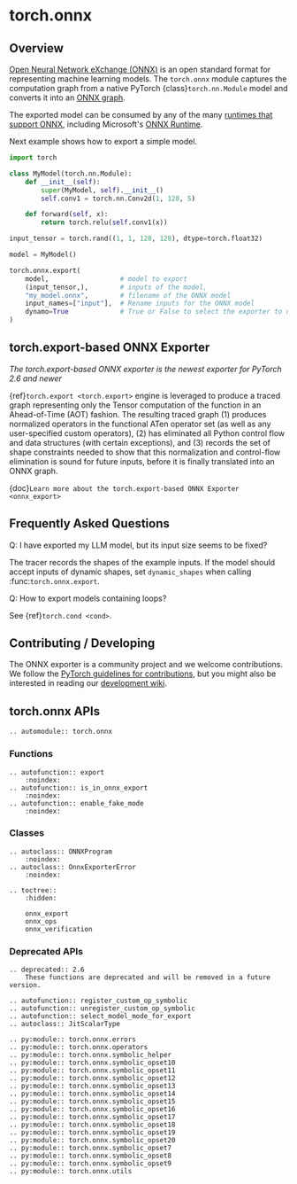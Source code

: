 # torch.onnx

## Overview

[Open Neural Network eXchange (ONNX)](https://onnx.ai/) is an open standard
format for representing machine learning models. The `torch.onnx` module captures the computation graph from a
native PyTorch {class}`torch.nn.Module` model and converts it into an
[ONNX graph](https://github.com/onnx/onnx/blob/main/docs/IR.md).

The exported model can be consumed by any of the many
[runtimes that support ONNX](https://onnx.ai/supported-tools.html#deployModel), including
Microsoft's [ONNX Runtime](https://www.onnxruntime.ai).

Next example shows how to export a simple model.

```python
import torch

class MyModel(torch.nn.Module):
    def __init__(self):
        super(MyModel, self).__init__()
        self.conv1 = torch.nn.Conv2d(1, 128, 5)

    def forward(self, x):
        return torch.relu(self.conv1(x))

input_tensor = torch.rand((1, 1, 128, 128), dtype=torch.float32)

model = MyModel()

torch.onnx.export(
    model,                  # model to export
    (input_tensor,),        # inputs of the model,
    "my_model.onnx",        # filename of the ONNX model
    input_names=["input"],  # Rename inputs for the ONNX model
    dynamo=True             # True or False to select the exporter to use
)
```

## torch.export-based ONNX Exporter

*The torch.export-based ONNX exporter is the newest exporter for PyTorch 2.6 and newer*

{ref}`torch.export <torch.export>` engine is leveraged to produce a traced graph representing only the Tensor computation of the function in an
Ahead-of-Time (AOT) fashion. The resulting traced graph (1) produces normalized operators in the functional
ATen operator set (as well as any user-specified custom operators), (2) has eliminated all Python control
flow and data structures (with certain exceptions), and (3) records the set of shape constraints needed to
show that this normalization and control-flow elimination is sound for future inputs, before it is finally
translated into an ONNX graph.

{doc}`Learn more about the torch.export-based ONNX Exporter <onnx_export>`

## Frequently Asked Questions

Q: I have exported my LLM model, but its input size seems to be fixed?

  The tracer records the shapes of the example inputs. If the model should accept
  inputs of dynamic shapes, set ``dynamic_shapes`` when calling :func:`torch.onnx.export`.

Q: How to export models containing loops?

  See {ref}`torch.cond <cond>`.

## Contributing / Developing

The ONNX exporter is a community project and we welcome contributions. We follow the
[PyTorch guidelines for contributions](https://github.com/pytorch/pytorch/blob/main/CONTRIBUTING.md), but you might
also be interested in reading our [development wiki](https://github.com/pytorch/pytorch/wiki/PyTorch-ONNX-exporter).


## torch.onnx APIs

```{eval-rst}
.. automodule:: torch.onnx
```

### Functions

```{eval-rst}
.. autofunction:: export
    :noindex:
.. autofunction:: is_in_onnx_export
    :noindex:
.. autofunction:: enable_fake_mode
    :noindex:
```

### Classes

```{eval-rst}
.. autoclass:: ONNXProgram
    :noindex:
.. autoclass:: OnnxExporterError
    :noindex:
```

```{eval-rst}
.. toctree::
    :hidden:

    onnx_export
    onnx_ops
    onnx_verification
```

### Deprecated APIs

```{eval-rst}
.. deprecated:: 2.6
    These functions are deprecated and will be removed in a future version.

.. autofunction:: register_custom_op_symbolic
.. autofunction:: unregister_custom_op_symbolic
.. autofunction:: select_model_mode_for_export
.. autoclass:: JitScalarType
```

```{eval-rst}
.. py:module:: torch.onnx.errors
.. py:module:: torch.onnx.operators
.. py:module:: torch.onnx.symbolic_helper
.. py:module:: torch.onnx.symbolic_opset10
.. py:module:: torch.onnx.symbolic_opset11
.. py:module:: torch.onnx.symbolic_opset12
.. py:module:: torch.onnx.symbolic_opset13
.. py:module:: torch.onnx.symbolic_opset14
.. py:module:: torch.onnx.symbolic_opset15
.. py:module:: torch.onnx.symbolic_opset16
.. py:module:: torch.onnx.symbolic_opset17
.. py:module:: torch.onnx.symbolic_opset18
.. py:module:: torch.onnx.symbolic_opset19
.. py:module:: torch.onnx.symbolic_opset20
.. py:module:: torch.onnx.symbolic_opset7
.. py:module:: torch.onnx.symbolic_opset8
.. py:module:: torch.onnx.symbolic_opset9
.. py:module:: torch.onnx.utils
```
